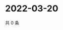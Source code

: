 # 2022-03-20

共 0 条

<!-- BEGIN WEIBO -->
<!-- 最后更新时间 Sun Mar 20 2022 20:06:53 GMT+0800 (China Standard Time) -->

<!-- END WEIBO -->
